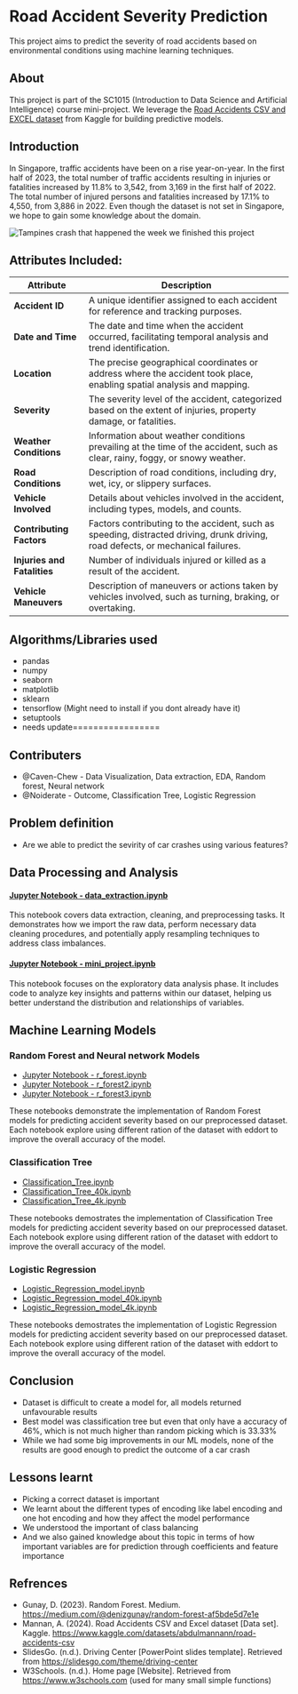 # Road Accident Severity Prediction

This project aims to predict the severity of road accidents based on environmental conditions using machine learning techniques.


## About

This project is part of the SC1015 (Introduction to Data Science and Artificial Intelligence) course mini-project. We leverage the [Road Accidents CSV and EXCEL dataset](https://www.kaggle.com/datasets/abdulmannann/road-accidents-csv) from Kaggle for building predictive models.
## Introduction
In Singapore, traffic accidents have been on a rise year-on-year. In the first half of 2023, the total number of traffic accidents resulting in injuries or fatalities increased by 11.8% to 3,542, from 3,169 in the first half of 2022. The total number of injured persons and fatalities increased by 17.1% to 4,550, from 3,886 in 2022. Even though the dataset is not set in Singapore, we hope to gain some knowledge about the domain.

![Tampines crash that happened the week we finished this project](https://static1.straitstimes.com.sg/s3fs-public/styles/large30x20/public/articles/2024/04/22/yutampinesaccidentcoll2204.jpg?VersionId=GGwjA_2XTIbaP76m2Y6Hdoi1ImTQw2dx)

## Attributes Included:

| Attribute             | Description                                                                                      |
|-----------------------|--------------------------------------------------------------------------------------------------|
| **Accident ID**       | A unique identifier assigned to each accident for reference and tracking purposes.               |
| **Date and Time**     | The date and time when the accident occurred, facilitating temporal analysis and trend identification. |
| **Location**          | The precise geographical coordinates or address where the accident took place, enabling spatial analysis and mapping. |
| **Severity**          | The severity level of the accident, categorized based on the extent of injuries, property damage, or fatalities. |
| **Weather Conditions**| Information about weather conditions prevailing at the time of the accident, such as clear, rainy, foggy, or snowy weather. |
| **Road Conditions**   | Description of road conditions, including dry, wet, icy, or slippery surfaces.                    |
| **Vehicle Involved**  | Details about vehicles involved in the accident, including types, models, and counts.             |
| **Contributing Factors** | Factors contributing to the accident, such as speeding, distracted driving, drunk driving, road defects, or mechanical failures. |
| **Injuries and Fatalities** | Number of individuals injured or killed as a result of the accident.                           |
| **Vehicle Maneuvers** | Description of maneuvers or actions taken by vehicles involved, such as turning, braking, or overtaking. |


## Algorithms/Libraries used
- pandas
- numpy
- seaborn
- matplotlib
- sklearn
- tensorflow (Might need to install if you dont already have it)
- setuptools
- needs update=================
## Contributers
- @Caven-Chew - Data Visualization, Data extraction, EDA, Random forest, Neural network
- @Noiderate - Outcome, Classification Tree, Logistic Regression
## Problem definition
- Are we able to predict the sevirity of car crashes using various features?
<!-- (FCS4_Team 8 Folder) -->
## Data Processing and Analysis

#### [Jupyter Notebook - data_extraction.ipynb](https://github.com/Caven-Chew/SC1015-MINI_PROJECT/blob/main/data_extraction.ipynb)
This notebook covers data extraction, cleaning, and preprocessing tasks. It demonstrates how we import the raw data, perform necessary data cleaning procedures, and potentially apply resampling techniques to address class imbalances.

#### [Jupyter Notebook - mini_project.ipynb](https://github.com/Caven-Chew/SC1015-MINI_PROJECT/blob/main/mini%20project.ipynb)
This notebook focuses on the exploratory data analysis phase. It includes code to analyze key insights and patterns within our dataset, helping us better understand the distribution and relationships of variables.

## Machine Learning Models

### Random Forest and Neural network Models
- [Jupyter Notebook - r_forest.ipynb](https://github.com/Caven-Chew/SC1015-MINI_PROJECT/blob/main/r_forest.ipynb)
- [Jupyter Notebook - r_forest2.ipynb](https://github.com/Caven-Chew/SC1015-MINI_PROJECT/blob/main/r_forest2.ipynb)
- [Jupyter Notebook - r_forest3.ipynb](https://github.com/Caven-Chew/SC1015-MINI_PROJECT/blob/main/r_forest3.ipynb)

These notebooks demonstrate the implementation of Random Forest models for predicting accident severity based on our preprocessed dataset. Each notebook explore using different ration of the dataset with eddort to improve the overall accuracy of the model.

### Classification Tree
- [Classification_Tree.ipynb](https://github.com/Caven-Chew/SC1015-MINI_PROJECT/blob/main/Classification_Tree.ipynb)
- [Classification_Tree_40k.ipynb](https://github.com/Caven-Chew/SC1015-MINI_PROJECT/blob/main/Classification_Tree_40k.ipynb)
- [Classification_Tree_4k.ipynb](https://github.com/Caven-Chew/SC1015-MINI_PROJECT/blob/main/Classification_Tree_4k.ipynb)

These notebooks demostrates the implementation of Classification Tree models for predicting accident severity based on our preprocessed dataset. Each notebook explore using different ration of the dataset with eddort to improve the overall accuracy of the model.

### Logistic Regression
- [Logistic_Regression_model.ipynb](https://github.com/Caven-Chew/SC1015-MINI_PROJECT/blob/main/Logistic_Regression_model.ipynb)
- [Logistic_Regression_model_40k.ipynb](https://github.com/Caven-Chew/SC1015-MINI_PROJECT/blob/main/Logistic_Regression_model_40k.ipynb)
- [Logistic_Regression_model_4k.ipynb](https://github.com/Caven-Chew/SC1015-MINI_PROJECT/blob/main/Logistic_Regression_model_4k.ipynb)

These notebooks demostrates the implementation of Logistic Regression models for predicting accident severity based on our preprocessed dataset. Each notebook explore using different ration of the dataset with eddort to improve the overall accuracy of the model.
## Conclusion
- Dataset is difficult to create a model for, all models returned unfavourable results
- Best model was classification tree but even that only have a accuracy of 46%, which is not much higher than random picking which is 33.33%
- While we had some big improvements in our ML models, none of the results are good enough to predict the outcome of a car crash

## Lessons learnt
- Picking a correct dataset is important
- We learnt about the different types of encoding like label encoding and one hot encoding and how they affect the model performance
- We understood the important of class balancing
- And we also gained knowledge about this topic in terms of how important variables are for prediction through coefficients and feature importance 
## Refrences
- Gunay, D. (2023). Random Forest. Medium. https://medium.com/@denizgunay/random-forest-af5bde5d7e1e
- Mannan, A. (2024). Road Accidents CSV and Excel dataset [Data set]. Kaggle. https://www.kaggle.com/datasets/abdulmannann/road-accidents-csv
- SlidesGo. (n.d.). Driving Center [PowerPoint slides template]. Retrieved from https://slidesgo.com/theme/driving-center
- W3Schools. (n.d.). Home page [Website]. Retrieved from https://www.w3schools.com (used for many small simple functions)